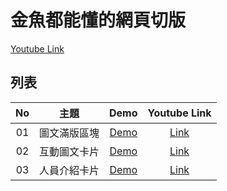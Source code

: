 # 金魚都能懂的網頁切版

[Youtube Link](https://www.youtube.com/playlist?list=PLqivELodHt3hxeuLX8PYaI8u1GcDaBoJo)

## 列表

| No  |     主題     |                             Demo                              |             Youtube Link             |
| :-: | :----------: | :-----------------------------------------------------------: | :----------------------------------: |
| 01  | 圖文滿版區塊 | [Demo](https://alan10332000.github.io/css-layout-practice/01) | [Link](https://youtu.be/rwTMBmnIHcY) |
| 02  | 互動圖文卡片 | [Demo](https://alan10332000.github.io/css-layout-practice/02) | [Link](https://youtu.be/IocyLERRdko) |
| 03  | 人員介紹卡片 | [Demo](https://alan10332000.github.io/css-layout-practice/03) | [Link](https://youtu.be/2Qs0EuqJIYA) |
